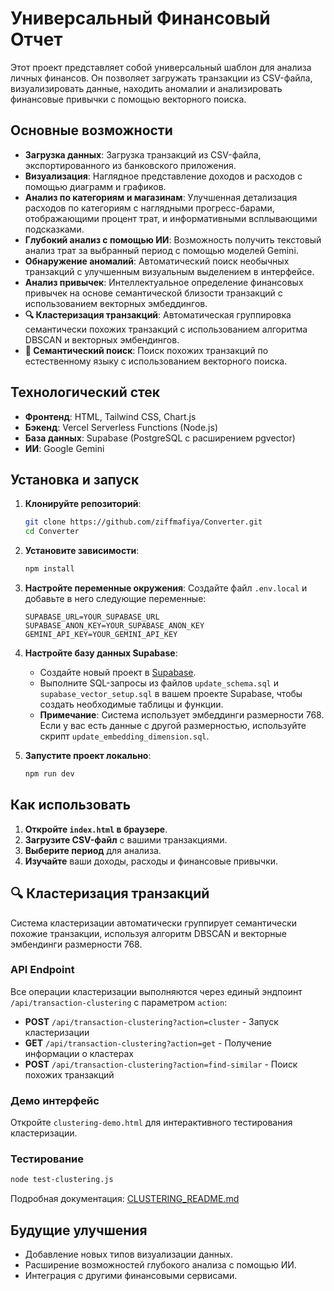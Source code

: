 # Универсальный Финансовый Отчет

Этот проект представляет собой универсальный шаблон для анализа личных финансов. Он позволяет загружать транзакции из CSV-файла, визуализировать данные, находить аномалии и анализировать финансовые привычки с помощью векторного поиска.

## Основные возможности

-   **Загрузка данных**: Загрузка транзакций из CSV-файла, экспортированного из банковского приложения.
-   **Визуализация**: Наглядное представление доходов и расходов с помощью диаграмм и графиков.
-   **Анализ по категориям и магазинам**: Улучшенная детализация расходов по категориям с наглядными прогресс-барами, отображающими процент трат, и информативными всплывающими подсказками.
-   **Глубокий анализ с помощью ИИ**: Возможность получить текстовый анализ трат за выбранный период с помощью моделей Gemini.
-   **Обнаружение аномалий**: Автоматический поиск необычных транзакций с улучшенным визуальным выделением в интерфейсе.
-   **Анализ привычек**: Интеллектуальное определение финансовых привычек на основе семантической близости транзакций с использованием векторных эмбеддингов.
-   **🔍 Кластеризация транзакций**: Автоматическая группировка семантически похожих транзакций с использованием алгоритма DBSCAN и векторных эмбендингов.
-   **🔎 Семантический поиск**: Поиск похожих транзакций по естественному языку с использованием векторного поиска.

## Технологический стек

-   **Фронтенд**: HTML, Tailwind CSS, Chart.js
-   **Бэкенд**: Vercel Serverless Functions (Node.js)
-   **База данных**: Supabase (PostgreSQL с расширением pgvector)
-   **ИИ**: Google Gemini

## Установка и запуск

1.  **Клонируйте репозиторий**:
    ```bash
    git clone https://github.com/ziffmafiya/Converter.git
    cd Converter
    ```

2.  **Установите зависимости**:
    ```bash
    npm install
    ```

3.  **Настройте переменные окружения**:
    Создайте файл `.env.local` и добавьте в него следующие переменные:
    ```
    SUPABASE_URL=YOUR_SUPABASE_URL
    SUPABASE_ANON_KEY=YOUR_SUPABASE_ANON_KEY
    GEMINI_API_KEY=YOUR_GEMINI_API_KEY
    ```

4.  **Настройте базу данных Supabase**:
    -   Создайте новый проект в [Supabase](https://supabase.com/).
    -   Выполните SQL-запросы из файлов `update_schema.sql` и `supabase_vector_setup.sql` в вашем проекте Supabase, чтобы создать необходимые таблицы и функции.
    -   **Примечание**: Система использует эмбеддинги размерности 768. Если у вас есть данные с другой размерностью, используйте скрипт `update_embedding_dimension.sql`.

5.  **Запустите проект локально**:
    ```bash
    npm run dev
    ```

## Как использовать

1.  **Откройте `index.html` в браузере**.
2.  **Загрузите CSV-файл** с вашими транзакциями.
3.  **Выберите период** для анализа.
4.  **Изучайте** ваши доходы, расходы и финансовые привычки.

## 🔍 Кластеризация транзакций

Система кластеризации автоматически группирует семантически похожие транзакции, используя алгоритм DBSCAN и векторные эмбендинги размерности 768.

### API Endpoint

Все операции кластеризации выполняются через единый эндпоинт `/api/transaction-clustering` с параметром `action`:

- **POST** `/api/transaction-clustering?action=cluster` - Запуск кластеризации
- **GET** `/api/transaction-clustering?action=get` - Получение информации о кластерах
- **POST** `/api/transaction-clustering?action=find-similar` - Поиск похожих транзакций

### Демо интерфейс

Откройте `clustering-demo.html` для интерактивного тестирования кластеризации.

### Тестирование

```bash
node test-clustering.js
```

Подробная документация: [CLUSTERING_README.md](CLUSTERING_README.md)

## Будущие улучшения

-   Добавление новых типов визуализации данных.
-   Расширение возможностей глубокого анализа с помощью ИИ.
-   Интеграция с другими финансовыми сервисами.
